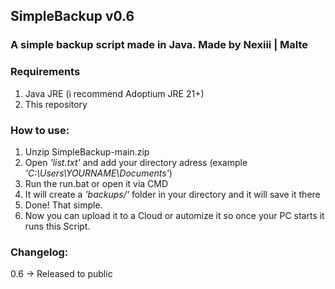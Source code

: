 ## SimpleBackup v0.6

### A simple backup script made in Java. Made by Nexiii | Malte

### Requirements

1. Java JRE (i recommend Adoptium JRE 21+)
2. This repository

### How to use:
1. Unzip SimpleBackup-main.zip
2. Open *'list.txt'* and add your directory adress (example *'C:\Users\YOURNAME\Documents'*)
3. Run the run.bat or open it via CMD
4. It will create a *'backups/'* folder in your directory and it will save it there
5. Done! That simple. 
6. Now you can upload it to a Cloud or automize it so once your PC starts it runs this Script.

### Changelog:

0.6 → Released to public
